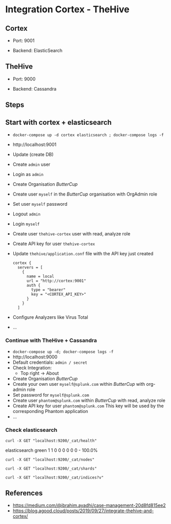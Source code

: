# Integration Cortex - TheHive

## Cortex

- Port: 9001

- Backend: ElasticSearch


## TheHive

- Port: 9000

- Backend: Cassandra


## Steps

## Start with cortex + elasticsearch

- `docker-compose up -d cortex elasticsearch ; docker-compose logs -f`

- http://localhost:9001

- Update (create DB)

- Create `admin` user

- Login as `admin`

- Create Organisation *ButterCup*

- Create user `myself` in the *ButterCup* organisation with OrgAdmin role

- Set user `myself` password

- Logout `admin`

- Login `myself`

- Create user `thehive-cortex` user with read, analyze role

- Create  API key for user `thehive-cortex`

- Update `thehive/application.conf` file with the API key just created

  ```
  cortex {
    servers = [
      {
        name = local
        url = "http://cortex:9001"
        auth {
          type = "bearer"
          key = "<CORTEX_API_KEY>"
        }
      }
    ]
  ```

- Configure Analyzers like Virus Total

- ...

### Continue with TheHive + Cassandra

- `docker-compose up -d; docker-compose logs -f`
- http://localhost:9000
- Default credentials: `admin / secret`
- Check Integration:
  - Top right -> About
- Create Organisation *ButterCup*
- Create your own user `myself@splunk.com` within *ButterCup* with org-admin role
- Set password for `myself@splunk.com`
- Create user `phantom@splunk.com`  within *ButterCup*  with read, analyze role
- Create  API key for user `phantom@splunk.com`
  This key will be used by the corresponding Phantom application
- ...

### Check elasticsearch

```
curl -X GET "localhost:9200/_cat/health"
```

<timestamp> elasticsearch green 1 1 0 0 0 0 0 0 - 100.0%

```
curl -X GET "localhost:9200/_cat/nodes"
```

```
curl -X GET "localhost:9200/_cat/shards"
```

```
curl -X GET "localhost:9200/_cat/indices?v"
```

## References

- https://medium.com/@ibrahim.ayadhi/case-management-20d8fd815ee2
- https://blog.agood.cloud/posts/2019/09/27/integrate-thehive-and-cortex/
